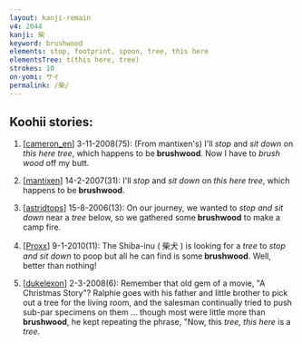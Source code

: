 ```yaml
---
layout: kanji-remain
v4: 2044
kanji: 柴
keyword: brushwood
elements: stop, footprint, spoon, tree, this here
elementsTree: t(this here, tree)
strokes: 10
on-yomi: サイ
permalink: /柴/
---
```


## Koohii stories: 

1) [<a href="http://kanji.koohii.com/profile/cameron_en">cameron_en</a>] 3-11-2008(75): (From mantixen&#039;s) I&#039;ll <em>stop</em> and <em>sit down</em> on <em>this here tree</em>, which happens to be<strong> brushwood</strong>. Now I have to <em>brush wood</em> off my butt.

2) [<a href="http://kanji.koohii.com/profile/mantixen">mantixen</a>] 14-2-2007(31): I&#039;ll <em>stop</em> and <em>sit down</em> on <em>this here tree</em>, which happens to be<strong> brushwood</strong>.

3) [<a href="http://kanji.koohii.com/profile/astridtops">astridtops</a>] 15-8-2006(13): On our journey, we wanted to <em>stop and sit down</em> near a <em>tree</em> below, so we gathered some<strong> brushwood</strong> to make a camp fire.

4) [<a href="http://kanji.koohii.com/profile/Proxx">Proxx</a>] 9-1-2010(11): The Shiba-inu ( 柴犬 ) is looking for a <em>tree</em> to <em>stop and sit down</em> to poop but all he can find is some<strong> brushwood</strong>. Well, better than nothing!

5) [<a href="http://kanji.koohii.com/profile/dukelexon">dukelexon</a>] 2-3-2008(6): Remember that old gem of a movie, &quot;A Christmas Story&quot;? Ralphie goes with his father and little brother to pick out a tree for the living room, and the salesman continually tried to push sub-par specimens on them ... though most were little more than<strong> brushwood</strong>, he kept repeating the phrase, &quot;Now, this <em>tree, this here</em> is a <em>tree</em>.

